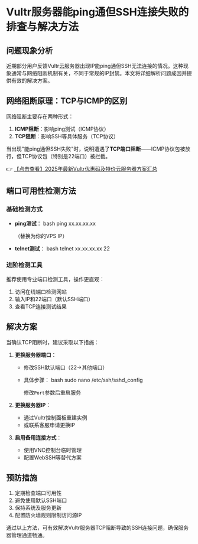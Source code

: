 # Vultr服务器能ping通但SSH连接失败的排查与解决方法

## 问题现象分析
近期部分用户反馈Vultr云服务器出现IP能ping通但SSH无法连接的情况。这种现象通常与网络阻断机制有关，不同于常规的IP封禁。本文将详细解析问题成因并提供有效的解决方案。

## 网络阻断原理：TCP与ICMP的区别
网络阻断主要存在两种形式：
1. **ICMP阻断**：影响ping测试（ICMP协议）
2. **TCP阻断**：影响SSH等具体服务（TCP协议）

当出现"能ping通但SSH失败"时，说明遭遇了**TCP端口阻断**——ICMP协议包被放行，但TCP协议包（特别是22端口）被拦截。

👉 [【点击查看】2025年最新Vultr优惠码及特价云服务器方案汇总](https://bit.ly/VuLtr)

## 端口可用性检测方法
### 基础检测方式
- **ping测试**：
  bash
  ping xx.xx.xx.xx
  
  （替换为你的VPS IP）

- **telnet测试**：
  bash
  telnet xx.xx.xx.xx 22
  

### 进阶检测工具
推荐使用专业端口检测工具，操作更直观：
1. 访问在线端口检测网站
2. 输入IP和22端口（默认SSH端口）
3. 查看TCP连接测试结果

## 解决方案
当确认TCP阻断时，建议采取以下措施：

1. **更换服务器端口**：
   - 修改SSH默认端口（22→其他端口）
   - 具体步骤：
     bash
     sudo nano /etc/ssh/sshd_config
     
     修改`Port`参数后重启服务

2. **更换服务器IP**：
   - 通过Vultr控制面板重建实例
   - 或联系客服申请更换IP

3. **启用备用连接方式**：
   - 使用VNC控制台临时管理
   - 配置WebSSH等替代方案

## 预防措施
1. 定期检查端口可用性
2. 避免使用默认SSH端口
3. 保持系统及服务更新
4. 配置防火墙规则限制访问源IP

通过以上方法，可有效解决Vultr服务器TCP阻断导致的SSH连接问题，确保服务器管理通道畅通。